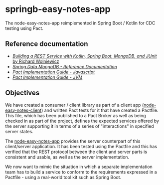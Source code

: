 # springb-easy-notes-app
The node-easy-notes-app reimplemented in Spring Boot / Kotlin for CDC testing using Pact.

## Reference documentation
* [_Building a REST Service with Kotlin, Spring Boot, MongoDB, and JUnit_ by Richard Wolniewicz](https://medium.com/@rhwolniewicz/building-a-rest-service-with-kotlin-spring-boot-mongodb-and-junit-14d10faa594b)
* [_Spring Data MongoDB - Reference Documentation_](https://docs.spring.io/spring-data/data-mongo/docs/1.7.0.M1/reference/html/)
* [_Pact Implementation Guide - Javascript_](https://docs.pact.io/implementation_guides/javascript)
* [_Pact Implementation Guide - JVM_](https://docs.pact.io/implementation_guides/jvm)

## Objectives
We have created a consumer / client library as part of a client app
([node-easy-notes-client](https://github.com/iris-yue-wang/node-easy-notes-client))
and written Pact tests for it that have created a Pactfile. This file, which has been published
to a Pact Broker
as well as being checked in as part of the project, defines the expected services offered
by the server supporting it in terms of a series of "interactions" in specified server states.

The [node-easy-notes-app](https://github.com/iris-yue-wang/node-easy-notes-app) provides
the server counterpart of this client/server application.
It has been tested using the Pactfile and this has verified that the REST protocol between
the client and server parts is consistent and usable, as well as the server implementation.

We now want to mimic the situation in which a separate implementation team has to build
a service to conform to the requirements expressed in a Pactfile - using a real-world tool
kit such as Spring Boot.

